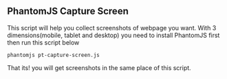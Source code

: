 ## PhantomJS Capture Screen

This script will help you collect screenshots of webpage you want. With 3 dimensions(mobile, tablet and desktop) you need to install PhantomJS first then run this script below

```
phantomjs pt-capture-screen.js
```

That its! you will get screenshots in the same place of this script.
